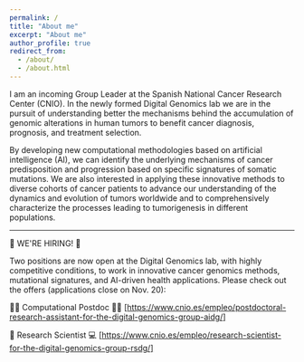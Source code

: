```yaml
---
permalink: /
title: "About me"
excerpt: "About me"
author_profile: true
redirect_from: 
  - /about/
  - /about.html
---
```


I am an incoming Group Leader at the Spanish National Cancer Research Center (CNIO). In the newly formed Digital Genomics lab we are in the pursuit of understanding better the mechanisms behind the accumulation of genomic alterations in human tumors to benefit cancer diagnosis, prognosis, and treatment selection.

By developing new computational methodologies based on artificial intelligence (AI), we can identify the underlying mechanisms of cancer predisposition and progression based on specific signatures of somatic mutations. We are also interested in applying these innovative methods to diverse cohorts of cancer patients to advance our understanding of the dynamics and evolution of tumors worldwide and to comprehensively characterize the processes leading to tumorigenesis in different populations.


---------------------------

📢 WE'RE HIRING! 📢

Two positions are now open at the Digital Genomics lab, with highly competitive conditions, to work in innovative cancer genomics methods, mutational signatures, and AI-driven health applications. Please check out the offers (applications close on Nov. 20):

👩‍💻 Computational Postdoc 👨‍💻 [https://www.cnio.es/empleo/postdoctoral-research-assistant-for-the-digital-genomics-group-aidg/]

🧬 Research Scientist 💻 [https://www.cnio.es/empleo/research-scientist-for-the-digital-genomics-group-rsdg/]
